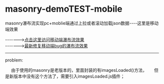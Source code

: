 # masonry-demoTEST-mobile
masonry瀑布流实现pc+moblie端通过上拉或者滚动加载json数据----这里是移动端效果


------->[点击这里访问移动端瀑布流效果](https://fairyly.github.io/masonry-demoTEST-mobile/)  
------->[最新修复移动端bug的瀑布流效果](https://fairyly.github.io/masonry-demoTEST-mobile/update-newmobiledemo/)


---

problem:

      由于使用的masonry是老版本的，里面封装的有imagesLoaded()方法，
      但是新版本中没有这个方法了，需要引入imagesLoaded.js插件；
